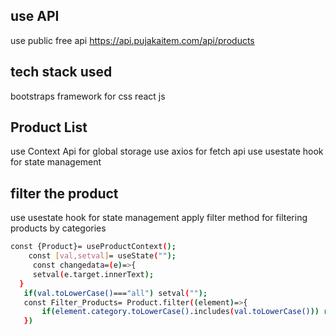 ## use API 

use public free api https://api.pujakaitem.com/api/products

## tech stack used 
bootstraps framework for css
react js 



## Product List 

use Context Api for global storage 
use axios for fetch api 
use usestate hook for state management 

## filter the product 
use usestate hook for state management 
apply filter method for filtering products by categories 
```bash
const {Product}= useProductContext();
    const [val,setval]= useState("");
     const changedata=(e)=>{
     setval(e.target.innerText);
  }
   if(val.toLowerCase()==="all") setval("");
   const Filter_Products= Product.filter((element)=>{
       if(element.category.toLowerCase().includes(val.toLowerCase())) return element;
   })

```
